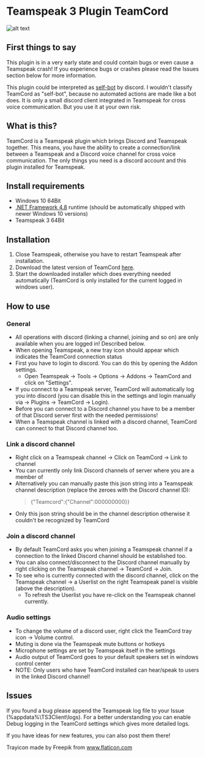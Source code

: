 # Teamspeak 3 Plugin TeamCord

![alt text](https://github.com/Kleinrotti/TeamCord/blob/master/plugin.JPG)

## First things to say

This plugin is in a very early state and could contain bugs or even cause a Teamspeak crash!
If you experience bugs or crashes please read the Issues section below for more information.

This plugin could be interpreted as [self-bot](https://support.discord.com/hc/en-us/articles/115002192352-Automated-user-accounts-self-bots-) by discord.
I wouldn't classify TeamCord as "self-bot", because no automated actions are made like a bot does. It is only a small discord client integrated in Teamspeak for cross voice communication.
But you use it at your own risk.

## What is this?

TeamCord is a Teamspeak plugin which brings Discord and Teamspeak together.
This means, you have the ability to create a connection/link between a Teamspeak and a Discord voice channel for cross voice communication.
The only things you need is a discord account and this plugin installed for Teamspeak.

## Install requirements

- Windows 10 64Bit
- [.NET Framework 4.8](https://dotnet.microsoft.com/download/dotnet-framework/net48) runtime (should be automatically shipped with newer Windows 10 versions)
- Teamspeak 3 64Bit

## Installation

1. Close Teamspeak, otherwise you have to restart Teamspeak after installation.
2. Download the latest version of TeamCord [here](https://github.com/Kleinrotti/TeamCord/releases).
3. Start the downloaded installer which does everything needed automatically (TeamCord is only installed for the current logged in windows user).

## How to use

### General
- All operations with discord (linking a channel, joining and so on) are only available when you are logged in! Described below.
- When opening Teamspeak, a new tray icon should appear which indicates the TeamCord connection status
- First you have to login to discord. You can do this by opening the Addon settings.
  - Open Teamspeak -> Tools -> Options -> Addons -> TeamCord and click on "Settings".
- If you connect to a Teamspeak server, TeamCord will automatically log you into discord (you can disable this in the settings and login manually via -> Plugins -> TeamCord -> Login).
- Before you can connect to a Discord channel you have to be a member of that Discord server first with the needed permissions!
- When a Teamspeak channel is linked with a discord channel, TeamCord can connect to that Discord channel too.

### Link a discord channel

- Right click on a Teamspeak channel -> Click on TeamCord -> Link to channel
- You can currently only link Discord channels of server where you are a member of
- Alternatively you can manually paste this json string into a Teamspeak channel description (replace the zeroes with the Discord channel ID):
  > {"Teamcord":{"Channel":000000000}}
- Only this json string should be in the channel description otherwise it couldn't be recognized by TeamCord

### Join a discord channel

- By default TeamCord asks you when joining a Teamspeak channel if a connection to the linked Discord channel should be established too.
- You can also connect/disconnect to the Discord channel manually by right clicking on the Teamspeak channel -> TeamCord -> Join.
- To see who is currently connected with the discord channel, click on the Teamspeak channel -> a Userlist on the right Teamspeak panel is visible (above the description).
  - To refresh the Userlist you have re-click on the Teamspeak channel currently.

### Audio settings

- To change the volume of a discord user, right click the TeamCord tray icon -> Volume control.
- Muting is done via the Teamspeak mute buttons or hotkeys
- Microphone settings are set by Teamspeak itself in the settings
- Audio output of TeamCord goes to your default speakers set in windows control center
- NOTE: Only users who have TeamCord installed can hear/speak to users in the linked Discord channel!

## Issues

If you found a bug please append the Teamspeak log file to your Issue (%appdata%\TS3Client\logs).
For a better understanding you can enable Debug logging in the TeamCord settings which gives more detailed logs.

If you have ideas for new features, you can also post them there!

Trayicon made by Freepik from www.flaticon.com
